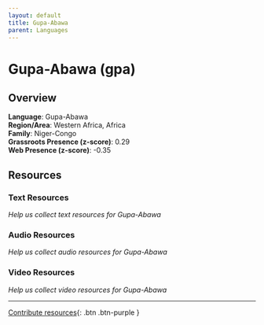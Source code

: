 ```yaml
---
layout: default
title: Gupa-Abawa
parent: Languages
---
```


# Gupa-Abawa (gpa)

## Overview

**Language**: Gupa-Abawa  
**Region/Area**: Western Africa, Africa  
**Family**: Niger-Congo  
**Grassroots Presence (z-score)**: 0.29  
**Web Presence (z-score)**: -0.35  

## Resources

### Text Resources
*Help us collect text resources for Gupa-Abawa*

### Audio Resources
*Help us collect audio resources for Gupa-Abawa*

### Video Resources
*Help us collect video resources for Gupa-Abawa*

---

[Contribute resources](https://forms.office.com/e/1SfLJx3u1r){: .btn .btn-purple }
